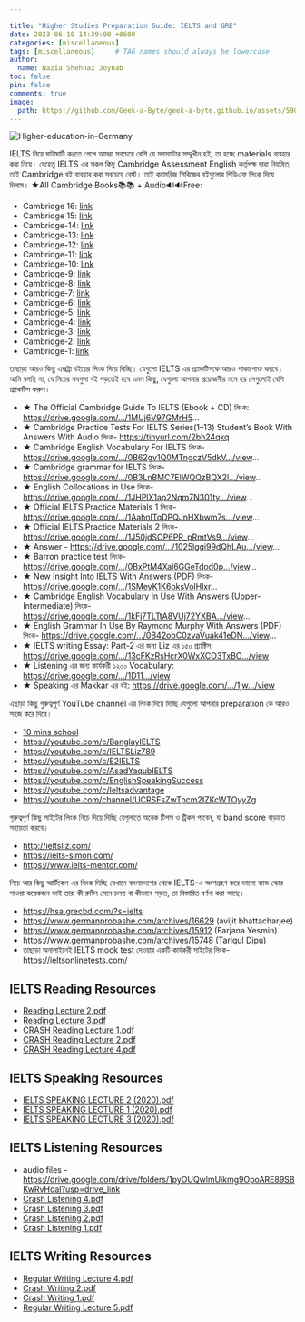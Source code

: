 ```yaml
---

title: "Higher Studies Preparation Guide: IELTS and GRE"
date: 2023-06-10 14:39:00 +0600
categories: [miscellaneous]
tags: [miscellaneous]     # TAG names should always be lowercase
author:
  name: Nazia Shehnaz Joynab
toc: false
pin: false
comments: true
image:
  path: https://github.com/Geek-a-Byte/geek-a-byte.github.io/assets/59027621/71aba61f-d7f0-42f0-be9d-0e0a37eaf59e
---
```


![Higher-education-in-Germany](https://github.com/Geek-a-Byte/geek-a-byte.github.io/assets/59027621/71aba61f-d7f0-42f0-be9d-0e0a37eaf59e)

IELTS নিয়ে ঘাটাঘাটি করতে গেলে আমরা সবচেয়ে বেশি যে সমস্যাটার সম্মুখীন হই, তা হচ্ছে materials ব্যবহার করা নিয়ে। যেহেতু IELTS এর সকল কিছু Cambridge Assessment English কর্তৃপক্ষ দ্বারা নিয়ন্ত্রিত, তাই Cambridge বই ব্যবহার করা সবচেয়ে বেস্ট। তাই ক্যামব্রিজ সিরিজের বইগুলোর পিডিএফ লিংক দিয়ে দিলাম।
★All Cambridge Books📚📚 + Audio🔊🔊Free:
- Cambridge 16: [link](https://tinyurl.com/2ayabgag)
- Cambridge 15: [link](https://tinyurl.com/22z8b9qw)
- Cambridge-14: [link](https://tinyurl.com/2aljp3hb)
- Cambridge-13: [link](https://tinyurl.com/29ep6kp7)
- Cambridge-12: [link](https://tinyurl.com/29zadzgm)
- Cambridge-11: [link](https://tinyurl.com/28o6k88x)
- Cambridge-10: [link](https://tinyurl.com/27nbt75o)
- Cambridge-9: [link](https://tinyurl.com/27q78wj7)
- Cambridge-8: [link](https://tinyurl.com/24fu7kr3)
- Cambridge-7: [link](https://tinyurl.com/236m6jjv)
- Cambridge-6: [link](https://tinyurl.com/23mynszb)
- Cambridge-5: [link](https://tinyurl.com/2y34o7pa)
- Cambridge-4: [link](https://tinyurl.com/2y8ywe6c)
- Cambridge-3: [link](https://tinyurl.com/23efys58)
- Cambridge-2: [link](https://tinyurl.com/2dndz25x)
- Cambridge-1: [link](https://tinyurl.com/29pfdd3s)

তাছাড়া আরও কিছু এক্সট্রা বইয়ের লিংক দিয়ে দিচ্ছি। যেগুলো IELTS এর প্র্যাকটিসকে আরও পাকাপোক্ত করবে। আমি বলছি না, যে নিচের সবগুলা বই পড়তেই হবে এমন কিছু, যেগুলো আপনার প্রয়োজনীয় মনে হয় সেগুলোই বেশি প্র্যাকটিস করুন।

- ★ The Official Cambridge Guide To IELTS (Ebook + CD) লিংক: https://drive.google.com/.../1MUj6V97GMrH5...
- ★ Cambridge Practice Tests For IELTS Series(1–13) Student’s Book With Answers With Audio লিংক- https://tinyurl.com/2bh24qkq
- ★ Cambridge English Vocabulary For IELTS লিংক- https://drive.google.com/.../0B62gv1Q0MTngczV5dkV.../view...
- ★ Cambridge grammar for IELTS লিংক- https://drive.google.com/.../0B3LnBMC7ElWQQzBQX2l.../view...
- ★ English Collocations in Use লিংক- https://drive.google.com/.../1JHPlX1ap2Nqm7N301ty.../view...
- ★ Official IELTS Practice Materials 1 লিংক- https://drive.google.com/.../1AahnITqDPQJnHXbwm7s.../view...
- ★ Official IELTS Practice Materials 2 লিংক- https://drive.google.com/.../1J50jdSOP6PR_pRmtVs9.../view...
- ★ Answer - https://drive.google.com/.../1025lgqi99dQhLAu.../view...
- ★ Barron practice test লিংক- https://drive.google.com/.../0BxPtM4Xal6GGeTdod0p.../view...
- ★ New Insight Into IELTS With Answers (PDF) লিংক- https://drive.google.com/.../1SMeyK1K6oksVolHlxr...
- ★ Cambridge English Vocabulary In Use With Answers (Upper-Intermediate) লিংক- https://drive.google.com/.../1kFj7TLTtA8VUj72YXBA.../view...
- ★ English Grammar In Use By Raymond Murphy With Answers (PDF) লিংক- https://drive.google.com/.../0B42obC0zvaVuak41eDN.../view...
- ★ IELTS writing Essay: Part-2 এর জন্য Liz এর ১৫০ প্র‍্যাক্টিস: https://drive.google.com/.../13cFKzRsHcrX0WxXCO3TxBO.../view
- ★ Listening এর জন্য কার্যকরী ১২০০ Vocabulary: https://drive.google.com/.../1D11.../view
- ★ Speaking এর Makkar এর বই: https://drive.google.com/.../1jw.../view

এছাড়া কিছু গুরুত্বপূর্ণ YouTube channel এর লিংক দিয়ে দিচ্ছি যেগুলো আপনার preparation কে আরও সহজ করে দিবে।
- [10 mins school](https://tinyurl.com/23szwckp)
- https://youtube.com/c/BanglayIELTS
- https://youtube.com/c/IELTSLiz789
- https://youtube.com/c/E2IELTS
- https://youtube.com/c/AsadYaqubIELTS
- https://youtube.com/c/EnglishSpeakingSuccess
- https://youtube.com/c/Ieltsadvantage
- https://youtube.com/channel/UCRSFsZwTpcm2IZKcWTOyyZg

গুরুত্বপূর্ণ কিছু সাইটের লিংক নিচে দিয়ে দিচ্ছি যেগুলাতে অনেক টিপস ও  ট্রিকস পাবেন, যা band score বাড়াতে  সহায়তা করবে।
- http://ieltsliz.com/
- https://ielts-simon.com/
- https://www.ielts-mentor.com/

নিচে আর কিছু আর্টিকেল এর লিংক দিচ্ছি যেখানে বাংলাদেশের থেকে IELTS-এ অংশগ্রহণ করে ভালো ব্যান্ড স্কোর পাওয়া কয়েকজন ভাই তারা কী রুটিন মেনে চলত বা কীভাবে পড়ত, তা বিস্তারিত বর্ণনা করা আছে। 
- https://hsa.grecbd.com/?s=ielts
- https://www.germanprobashe.com/archives/16629 (avijit bhattacharjee)
- https://www.germanprobashe.com/archives/15912 (Farjana Yesmin)
- https://www.germanprobashe.com/archives/15748 (Tariqul Dipu)
- তাছাড়া অনালাইনেই IELTS mock test দেওয়ার একটি কার্যকরী সাইটের লিংক- https://ieltsonlinetests.com/

## IELTS Reading Resources
- [Reading Lecture 2.pdf](https://github.com/Geek-a-Byte/geek-a-byte.github.io/files/11712180/Reading.Lecture.2.pdf)
- [Reading Lecture 3.pdf](https://github.com/Geek-a-Byte/geek-a-byte.github.io/files/11712184/Reading.Lecture.3.pdf)
- [CRASH Reading Lecture 1.pdf](https://github.com/Geek-a-Byte/geek-a-byte.github.io/files/11712181/CRASH.Reading.Lecture.1.pdf)
- [CRASH Reading Lecture 2.pdf](https://github.com/Geek-a-Byte/geek-a-byte.github.io/files/11712183/CRASH.Reading.Lecture.2.pdf)
- [CRASH Reading Lecture 4.pdf](https://github.com/Geek-a-Byte/geek-a-byte.github.io/files/11712182/CRASH.Reading.Lecture.4.pdf)

## IELTS Speaking Resources
- [IELTS SPEAKING LECTURE 2 (2020).pdf](https://github.com/Geek-a-Byte/geek-a-byte.github.io/files/11712206/IELTS.SPEAKING.LECTURE.2.2020.pdf)
- [IELTS SPEAKING LECTURE 1 (2020).pdf](https://github.com/Geek-a-Byte/geek-a-byte.github.io/files/11712207/IELTS.SPEAKING.LECTURE.1.2020.pdf)
- [IELTS SPEAKING LECTURE 3 (2020).pdf](https://github.com/Geek-a-Byte/geek-a-byte.github.io/files/11712208/IELTS.SPEAKING.LECTURE.3.2020.pdf)

## IELTS Listening Resources
- audio files - https://drive.google.com/drive/folders/1pyOUQwlmUikmg9OpoARE89SBKwRvHoaI?usp=drive_link
- [Crash Listening 4.pdf](https://github.com/Geek-a-Byte/geek-a-byte.github.io/files/11712212/Crash.Listening.4.pdf)
- [Crash Listening 3.pdf](https://github.com/Geek-a-Byte/geek-a-byte.github.io/files/11712213/Crash.Listening.3.pdf)
- [Crash Listening 2.pdf](https://github.com/Geek-a-Byte/geek-a-byte.github.io/files/11712214/Crash.Listening.2.pdf)
- [Crash Listening 1.pdf](https://github.com/Geek-a-Byte/geek-a-byte.github.io/files/11712215/Crash.Listening.1.pdf)

## IELTS Writing Resources
- [Regular Writing Lecture 4.pdf](https://github.com/Geek-a-Byte/geek-a-byte.github.io/files/11712222/Regular.Writing.Lecture.4.pdf)
- [Crash Writing 2.pdf](https://github.com/Geek-a-Byte/geek-a-byte.github.io/files/11712223/Crash.Writing.2.pdf)
- [Crash Writing 1.pdf](https://github.com/Geek-a-Byte/geek-a-byte.github.io/files/11712224/Crash.Writing.1.pdf)
- [Regular Writing Lecture 5.pdf](https://github.com/Geek-a-Byte/geek-a-byte.github.io/files/11712225/Regular.Writing.Lecture.5.pdf)


